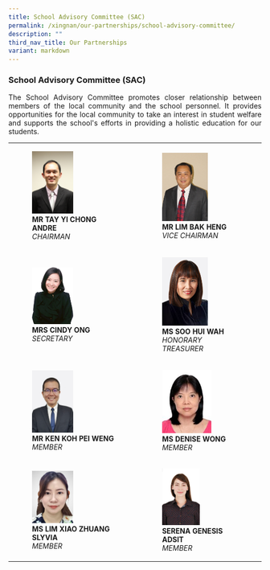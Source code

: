 ```yaml
---
title: School Advisory Committee (SAC)
permalink: /xingnan/our-partnerships/school-advisory-committee/
description: ""
third_nav_title: Our Partnerships
variant: markdown
---
```

### School Advisory Committee (SAC)

<p align="justify"> 
The School Advisory Committee promotes closer relationship between members of the local community and the school personnel. It provides opportunities for the local community to take an interest in student welfare and supports the school's efforts in providing a holistic education for our students.
	</p>

<table>
  <tbody><tr>
    <td>
      <figure>
        <img alt="MR TAY YI CHONG ANDRE" src="/images/sac1.png" style="width:50%">
        <figcaption><b>MR TAY YI CHONG ANDRE</b><br><i>CHAIRMAN</i></figcaption>
      </figure>
    </td>
    <td>
      <figure>
        <img alt="MR LIM BAK HENG" src="/images/sac2.png" style="width:60%">
        <figcaption><b>MR LIM BAK HENG</b><br><i>VICE CHAIRMAN</i></figcaption>
      </figure>
    </td>
  </tr>
  <tr>
    <td>
      <figure>
        <img alt="MRS CINDY ONG" src="/images/Our%20Staff/01%20SL/SL1.png" style="width:50%">
        <figcaption><b>MRS CINDY ONG</b><br><i>SECRETARY</i></figcaption>
      </figure>
    </td>
    <td>
      <figure>
        <img alt="MS SOO HUI WAH" src="/images/sac4.png" style="width:60%">
        <figcaption><b>MS SOO HUI WAH</b><br><i>HONORARY TREASURER</i></figcaption>
      </figure>
    </td>
  </tr>
  <tr>
    <td>
      <figure>
        <img alt="MR KEN KOH PEI WENG" src="/images/sac5.png" style="width:50%">
        <figcaption><b>MR KEN KOH PEI WENG</b><br><i>MEMBER</i></figcaption>
      </figure>
    </td>
    <td>
      <figure>
        <img alt="MS DENISE WONG" src="/images/sac6.png" style="width:65%">
        <figcaption><b>MS DENISE WONG</b><br><i>MEMBER</i></figcaption>
      </figure>
    </td>
  </tr>
  <tr>
    <td>
      <figure>
        <img alt="MS LIM XIAO ZHUANG SLYVIA" src="/images/Our%20Staff/05%20SAC/xnpssac7.png" style="width:50%">
        <figcaption><b>MS LIM XIAO ZHUANG SLYVIA</b><br><i>MEMBER</i></figcaption>
      </figure>
    </td>
    <td>
      <figure>
        <img alt="Serena Genesis Adsit" src="/images/Our%20Staff/05%20SAC/SAC8.png" style="width:50%">
        <figcaption><b>SERENA GENESIS ADSIT</b><br><i>MEMBER</i></figcaption>
      </figure>
    </td>
  </tr>
</tbody></table>